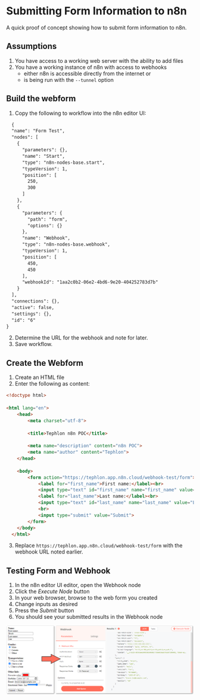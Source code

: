 # Submitting Form Information to n8n
A quick proof of concept showing how to submit form information to n8n.

## Assumptions
1. You have access to a working web server with the ability to add files
2. You have a working instance of n8n with access to webhooks
    - either n8n is accessible directly from the internet or
    - is being run with the `--tunnel` option

## Build the webform
1. Copy the following to workflow into the n8n editor UI:
```  XML
  {
  "name": "Form Test",
  "nodes": [
    {
      "parameters": {},
      "name": "Start",
      "type": "n8n-nodes-base.start",
      "typeVersion": 1,
      "position": [
        250,
        300
      ]
    },
    {
      "parameters": {
        "path": "form",
        "options": {}
      },
      "name": "Webhook",
      "type": "n8n-nodes-base.webhook",
      "typeVersion": 1,
      "position": [
        450,
        450
      ],
      "webhookId": "1aa2c0b2-06e2-4bd6-9e20-404252783d7b"
    }
  ],
  "connections": {},
  "active": false,
  "settings": {},
  "id": "6"
}
```
2. Determine the URL for the webhook and note for later.
3. Save workflow.

## Create the Webform
1. Create an HTML file
2. Enter the following as content:

``` HTML
<!doctype html>

<html lang="en">
    <head>
        <meta charset="utf-8">

        <title>Tephlon n8n POC</title>

        <meta name="description" content="n8n POC">
        <meta name="author" content="Tephlon">
    </head>

    <body>
        <form action="https://tephlon.app.n8n.cloud/webhook-test/form">
            <label for="first_name">First name:</label><br>
            <input type="text" id="first_name" name="first_name" value="Brock"><br>
            <label for="last_name">Last name:</label><br>
            <input type="text" id="last_name" name="last_name" value="Lee"><br>
            <br>
            <input type="submit" value="Submit">
        </form>
    </body>
  </html>
  ```
  3. Replace `https://tephlon.app.n8n.cloud/webhook-test/form` with the webhook URL noted earlier.

  ## Testing Form and Webhook
  1. In the n8n editor UI editor, open the Webhook node
  2. Click the *Execute Node* button
  3. In your web browser, browse to the web form you created
  4. Change inputs as desired
  5. Press the *Submit* button
  6. You should see your submitted results in the Webhook node

  ![Form to n8n](img/form_to_n8n.png)